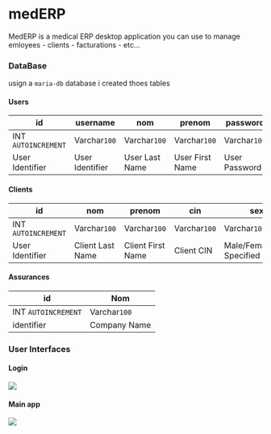 # medERP

MedERP is a medical ERP desktop application you can use to manage emloyees - clients - facturations - etc...

### DataBase

usign a `maria-db` database i created thoes tables

#### Users

| id                  | username        | nom            | prenom          | password        | role         | specialite      |
| ------------------- | --------------- | -------------- | --------------- | --------------- | ------------ | --------------- |
| INT `AUTOINCREMENT` | Varchar`100`    | Varchar`100`   | Varchar`100`    | Varchar`100`    | Varchar`100` | Varchar`100`    |
| User Identifier     | User Identifier | User Last Name | User First Name | User Password   | User Role    | User Speciality |

#### Clients

| id                  | nom              | prenom            | cin          | sex                       | email         | phone        |
| ------------------- | ---------------- | ----------------- | ------------ | ------------------------- | ------------- | ------------ |
| INT `AUTOINCREMENT` | Varchar`100`     | Varchar`100`      | Varchar`100` | Varchar`100`              | Varchar`100`  | Varchar`100` |
| User Identifier     | Client Last Name | Client First Name | Client CIN   | Male/Female/Not Specified | Email address | Phone number |

#### Assurances

| id                  | Nom          |
| ------------------- | ------------ |
| INT `AUTOINCREMENT` | Varchar`100` |
| identifier          | Company Name |

### User Interfaces

#### Login
<img src="https://media.discordapp.net/attachments/627082450723405855/785562029532512336/unknown.png">

#### Main app
<img src="https://media.discordapp.net/attachments/627082450723405855/785828275225755688/unknown.png?width=742&height=440">

